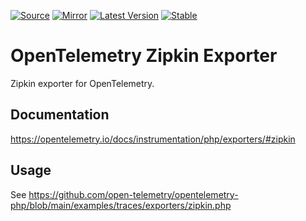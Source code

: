 [![Source](https://img.shields.io/badge/source-exporter--zipkin-green)](https://github.com/open-telemetry/opentelemetry-php/tree/main/src/Contrib/Zipkin)
[![Mirror](https://img.shields.io/badge/mirror-opentelemetry--php:exporter--zipkin-blue)](https://github.com/opentelemetry-php/exporter-zipkin)
[![Latest Version](http://poser.pugx.org/open-telemetry/exporter-zipkin/v/unstable)](https://packagist.org/packages/open-telemetry/exporter-zipkin/)
[![Stable](http://poser.pugx.org/open-telemetry/exporter-zipkin/v/stable)](https://packagist.org/packages/open-telemetry/exporter-zipkin/)

# OpenTelemetry Zipkin Exporter

Zipkin exporter for OpenTelemetry.

## Documentation

https://opentelemetry.io/docs/instrumentation/php/exporters/#zipkin

## Usage

See https://github.com/open-telemetry/opentelemetry-php/blob/main/examples/traces/exporters/zipkin.php
